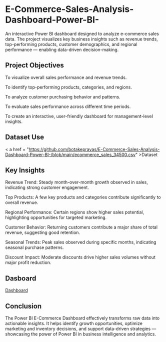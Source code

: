 # E-Commerce-Sales-Analysis-Dashboard-Power-BI-
An interactive Power BI dashboard designed to analyze e-commerce sales data. The project visualizes key business insights such as revenue trends, top-performing products, customer demographics, and regional performance — enabling data-driven decision-making.
## Project Objectives
To visualize overall sales performance and revenue trends.

To identify top-performing products, categories, and regions.

To analyze customer purchasing behavior and patterns.

To evaluate sales performance across different time periods.

To create an interactive, user-friendly dashboard for management-level insights.
## Dataset Use
< a href = "https://github.com/botakeprayas/E-Commerce-Sales-Analysis-Dashboard-Power-BI-/blob/main/ecommerce_sales_34500.csv" >Dataset </a>

## Key Insights
Revenue Trend: Steady month-over-month growth observed in sales, indicating strong customer engagement.

Top Products: A few key products and categories contribute significantly to overall revenue.

Regional Performance: Certain regions show higher sales potential, highlighting opportunities for targeted marketing.

Customer Behavior: Returning customers contribute a major share of total revenue, suggesting good retention.

Seasonal Trends: Peak sales observed during specific months, indicating seasonal purchase patterns.

Discount Impact: Moderate discounts drive higher sales volumes without major profit reduction.
## Dasboard
<a href = "https://github.com/botakeprayas/E-Commerce-Sales-Analysis-Dashboard-Power-BI-/blob/main/Screenshot%202025-10-05%20131629.png" >Dashboard </a>
## Conclusion
The Power BI E-Commerce Dashboard effectively transforms raw data into actionable insights. It helps identify growth opportunities, optimize marketing and inventory decisions, and support data-driven strategies — showcasing the power of Power BI in business intelligence and analytics.

